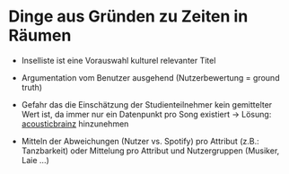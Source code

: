 Dinge aus Gründen zu Zeiten in Räumen
=====================================

* Inselliste ist eine Vorauswahl kulturel relevanter Titel

* Argumentation vom Benutzer ausgehend (Nutzerbewertung = ground truth)

* Gefahr das die Einschätzung der Studienteilnehmer kein gemittelter Wert ist, da immer nur ein Datenpunkt pro Song existiert -> Lösung: [acousticbrainz](http://acousticbrainz.org) hinzunehmen

* Mitteln der Abweichungen (Nutzer vs. Spotify) pro Attribut (z.B.: Tanzbarkeit) oder Mittelung pro Attribut und Nutzergruppen (Musiker, Laie ...)
